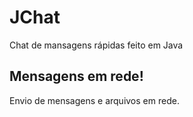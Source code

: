 # JChat

Chat de mansagens rápidas feito em Java

## Mensagens em rede!

Envio de mensagens e arquivos em rede.
